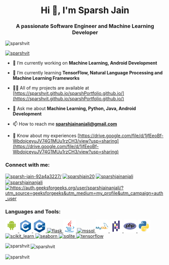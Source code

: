 <h1 align="center">Hi 👋, I'm Sparsh Jain</h1>
<h3 align="center">A passionate Software Engineer and Machine Learning Developer</h3>

<p align="left"> <img src="https://komarev.com/ghpvc/?username=sparshvit&label=Profile%20views&color=0e75b6&style=flat" alt="sparshvit" /> </p>

<p align="left"> <a href="https://github.com/ryo-ma/github-profile-trophy"><img src="https://github-profile-trophy.vercel.app/?username=sparshvit" alt="sparshvit" /></a> </p>

- 🔭 I’m currently working on **Machine Learning, Android Development**

- 🌱 I’m currently learning **TensorFlow, Natural Language Processing and Machine Learning Frameworks**

- 👨‍💻 All of my projects are available at [https://sparshvit.github.io/sparshPortfolio.github.io/](https://sparshvit.github.io/sparshPortfolio.github.io/)

- 💬 Ask me about **Machine Learning, Python, Java, Android Development**

- 📫 How to reach me **sparshjainanjali@gmail.com**

- 📄 Know about my experiences [https://drive.google.com/file/d/1jfEeoBf-WbdojceyuJV74G1MUu1rzCH3/view?usp=sharing](https://drive.google.com/file/d/1jfEeoBf-WbdojceyuJV74G1MUu1rzCH3/view?usp=sharing)

<h3 align="left">Connect with me:</h3>
<p align="left">
<a href="https://linkedin.com/in/sparsh-jain-92a4a3227/" target="blank"><img align="center" src="https://raw.githubusercontent.com/rahuldkjain/github-profile-readme-generator/master/src/images/icons/Social/linked-in-alt.svg" alt="sparsh-jain-92a4a3227/" height="30" width="40" /></a>
<a href="https://kaggle.com/sparshjain20" target="blank"><img align="center" src="https://raw.githubusercontent.com/rahuldkjain/github-profile-readme-generator/master/src/images/icons/Social/kaggle.svg" alt="sparshjain20" height="30" width="40" /></a>
<a href="https://www.hackerrank.com/sparshjainanjali" target="blank"><img align="center" src="https://raw.githubusercontent.com/rahuldkjain/github-profile-readme-generator/master/src/images/icons/Social/hackerrank.svg" alt="sparshjainanjali" height="30" width="40" /></a>
<a href="https://www.leetcode.com/sparshjainanjali" target="blank"><img align="center" src="https://raw.githubusercontent.com/rahuldkjain/github-profile-readme-generator/master/src/images/icons/Social/leet-code.svg" alt="sparshjainanjali" height="30" width="40" /></a>
<a href="https://auth.geeksforgeeks.org/user/https://auth.geeksforgeeks.org/user/sparshjainanjali/?utm_source=geeksforgeeks&utm_medium=my_profile&utm_campaign=auth_user" target="blank"><img align="center" src="https://raw.githubusercontent.com/rahuldkjain/github-profile-readme-generator/master/src/images/icons/Social/geeks-for-geeks.svg" alt="https://auth.geeksforgeeks.org/user/sparshjainanjali/?utm_source=geeksforgeeks&utm_medium=my_profile&utm_campaign=auth_user" height="30" width="40" /></a>
</p>

<h3 align="left">Languages and Tools:</h3>
<p align="left"> <a href="https://developer.android.com" target="_blank" rel="noreferrer"> <img src="https://raw.githubusercontent.com/devicons/devicon/master/icons/android/android-original-wordmark.svg" alt="android" width="40" height="40"/> </a> <a href="https://www.cprogramming.com/" target="_blank" rel="noreferrer"> <img src="https://raw.githubusercontent.com/devicons/devicon/master/icons/c/c-original.svg" alt="c" width="40" height="40"/> </a> <a href="https://www.w3schools.com/cpp/" target="_blank" rel="noreferrer"> <img src="https://raw.githubusercontent.com/devicons/devicon/master/icons/cplusplus/cplusplus-original.svg" alt="cplusplus" width="40" height="40"/> </a> <a href="https://flask.palletsprojects.com/" target="_blank" rel="noreferrer"> <img src="https://www.vectorlogo.zone/logos/pocoo_flask/pocoo_flask-icon.svg" alt="flask" width="40" height="40"/> </a> <a href="https://www.java.com" target="_blank" rel="noreferrer"> <img src="https://raw.githubusercontent.com/devicons/devicon/master/icons/java/java-original.svg" alt="java" width="40" height="40"/> </a> <a href="https://www.microsoft.com/en-us/sql-server" target="_blank" rel="noreferrer"> <img src="https://www.svgrepo.com/show/303229/microsoft-sql-server-logo.svg" alt="mssql" width="40" height="40"/> </a> <a href="https://www.mysql.com/" target="_blank" rel="noreferrer"> <img src="https://raw.githubusercontent.com/devicons/devicon/master/icons/mysql/mysql-original-wordmark.svg" alt="mysql" width="40" height="40"/> </a> <a href="https://pandas.pydata.org/" target="_blank" rel="noreferrer"> <img src="https://raw.githubusercontent.com/devicons/devicon/2ae2a900d2f041da66e950e4d48052658d850630/icons/pandas/pandas-original.svg" alt="pandas" width="40" height="40"/> </a> <a href="https://www.php.net" target="_blank" rel="noreferrer"> <img src="https://raw.githubusercontent.com/devicons/devicon/master/icons/php/php-original.svg" alt="php" width="40" height="40"/> </a> <a href="https://www.python.org" target="_blank" rel="noreferrer"> <img src="https://raw.githubusercontent.com/devicons/devicon/master/icons/python/python-original.svg" alt="python" width="40" height="40"/> </a> <a href="https://scikit-learn.org/" target="_blank" rel="noreferrer"> <img src="https://upload.wikimedia.org/wikipedia/commons/0/05/Scikit_learn_logo_small.svg" alt="scikit_learn" width="40" height="40"/> </a> <a href="https://seaborn.pydata.org/" target="_blank" rel="noreferrer"> <img src="https://seaborn.pydata.org/_images/logo-mark-lightbg.svg" alt="seaborn" width="40" height="40"/> </a> <a href="https://www.sqlite.org/" target="_blank" rel="noreferrer"> <img src="https://www.vectorlogo.zone/logos/sqlite/sqlite-icon.svg" alt="sqlite" width="40" height="40"/> </a> <a href="https://www.tensorflow.org" target="_blank" rel="noreferrer"> <img src="https://www.vectorlogo.zone/logos/tensorflow/tensorflow-icon.svg" alt="tensorflow" width="40" height="40"/> </a> </p>

<p><img align="left" src="https://github-readme-stats.vercel.app/api/top-langs?username=sparshvit&show_icons=true&locale=en&layout=compact" alt="sparshvit" /></p>

<p>&nbsp;<img align="center" src="https://github-readme-stats.vercel.app/api?username=sparshvit&show_icons=true&locale=en" alt="sparshvit" /></p>

<p><img align="center" src="" alt="sparshvit" /></p>

